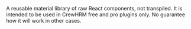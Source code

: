 A reusable material library of raw React components, not transpiled. It is intended to be used in CrewHRM free and pro plugins only. No guarantee how it will work in other cases.